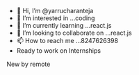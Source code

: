 - 👋 Hi, I’m @yarrucharanteja
- 👀 I’m interested in ...coding
- 🌱 I’m currently learning ...react.js
- 💞️ I’m looking to collaborate on ...react.js
- 📫 How to reach me ...8247626398
- Ready to work on Internships

<!---
yarrucharanteja/yarrucharanteja is a ✨ special ✨ repository because its `README.md` (this file) appears on your GitHub profile.
You can click the Preview link to take a look at your changes.
--->
New by remote
